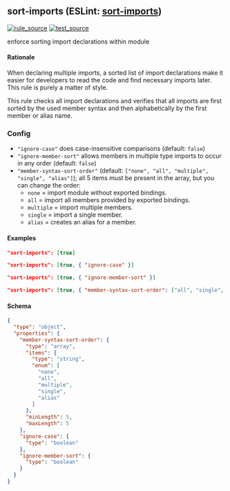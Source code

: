 <!-- Start:AutoDoc:: Modify `src/readme/rules.ts` and run `gulp readme` to update block -->
## sort-imports (ESLint: [sort-imports](http://eslint.org/docs/rules/sort-imports))
[![rule_source](https://img.shields.io/badge/%F0%9F%93%8F%20rule-source-green.svg)](https://github.com/buzinas/tslint-eslint-rules/blob/master/src/rules/sortImportsRule.ts)
[![test_source](https://img.shields.io/badge/%F0%9F%93%98%20test-source-blue.svg)](https://github.com/buzinas/tslint-eslint-rules/blob/master/src/test/rules/sortImportsRuleTests.ts)

enforce sorting import declarations within module

#### Rationale

When declaring multiple imports, a sorted list of import declarations make it easier for developers to read the code and find necessary imports later. This rule is purely a matter of style.

This rule checks all import declarations and verifies that all imports are first sorted by the used member syntax and then alphabetically by the first member or alias name.

### Config

- `"ignore-case"` does case-insensitive comparisons (default: `false`)
- `"ignore-member-sort"` allows members in multiple type imports to occur in any order (default: `false`)
- `"member-syntax-sort-order"` (default: `["none", "all", "multiple", "single", "alias"]`); all 5 items must be present in the array, but you can change the order: 
  - `none` = import module without exported bindings.
  - `all` = import all members provided by exported bindings.
  - `multiple` = import multiple members.
  - `single` = import a single member.
  - `alias` = creates an alias for a member.

#### Examples

```json
"sort-imports": [true]
```

```json
"sort-imports": [true, { "ignore-case" }]
```

```json
"sort-imports": [true, { "ignore-member-sort" }]
```

```json
"sort-imports": [true, { "member-syntax-sort-order": ["all", "single", "multiple", "none", "alias"] }]
```
#### Schema

```json
{
  "type": "object",
  "properties": {
    "member-syntax-sort-order": {
      "type": "array",
      "items": {
        "type": "string",
        "enum": [
          "none",
          "all",
          "multiple",
          "single",
          "alias"
        ]
      },
      "minLength": 5,
      "maxLength": 5
    },
    "ignore-case": {
      "type": "boolean"
    },
    "ignore-member-sort": {
      "type": "boolean"
    }
  }
}
```
<!-- End:AutoDoc -->
